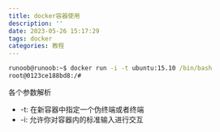 ```yaml
---
title: docker容器使用
description: ''
date: 2023-05-26 15:17:29
tags: docker
categories: 教程
---
```


```cmd
runoob@runoob:~$ docker run -i -t ubuntu:15.10 /bin/bash
root@0123ce188bd8:/#
```

各个参数解析
- -t: 在新容器中指定一个伪终端或者终端
- -i: 允许你对容器内的标准输入进行交互